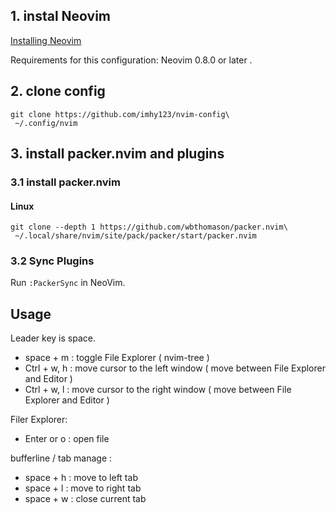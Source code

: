 ## 1. instal Neovim

[Installing Neovim](https://github.com/neovim/neovim/wiki/Installing-Neovim)

Requirements for this configuration: Neovim 0.8.0 or later .

## 2. clone config

```
git clone https://github.com/imhy123/nvim-config\
 ~/.config/nvim
```

## 3. install packer.nvim and plugins

### 3.1 install packer.nvim

#### Linux

```
git clone --depth 1 https://github.com/wbthomason/packer.nvim\
 ~/.local/share/nvim/site/pack/packer/start/packer.nvim
```

### 3.2 Sync Plugins

Run `:PackerSync` in NeoVim.


## Usage

Leader key is space.

* space + m : toggle File Explorer ( nvim-tree )
* Ctrl + w, h : move cursor to the left window ( move between File Explorer and Editor )
* Ctrl + w, l : move cursor to the right window ( move between File Explorer and Editor )


Filer Explorer:

* Enter or o : open file

bufferline / tab manage :

* space + h : move to left tab
* space + l : move to right tab
* space + w : close current tab
